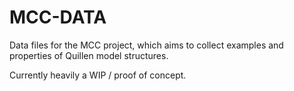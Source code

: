 # MCC-DATA
Data files for the MCC project, which aims to collect examples and properties of Quillen model structures.

Currently heavily a WIP / proof of concept.
